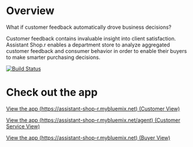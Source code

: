 # Overview

What if customer feedback automatically drove business decisions?

Customer feedback contains invaluable insight into client satisfaction. Assistant Shop.r enables a department store to analyze aggregated customer feedback and consumer behavior in order to enable their buyers to make smarter purchasing decisions.

[![Build Status](https://codeship.com/projects/5be9a2b0-f58e-0132-c56e-36e59e59a064/status?branch=master)](https://codeship.com/projects/5be9a2b0-f58e-0132-c56e-36e59e59a064/status?branch=master)

# Check out the app

[View the app (https://assistant-shop-r.mybluemix.net) (Customer View)](https://assistant-shop-r.mybluemix.net)

[View the app (https://assistant-shop-r.mybluemix.net/agent) (Customer Service View)](https://assistant-shop-r.mybluemix.net/agent)

[View the app (https://assistant-shop-r.mybluemix.net) (Buyer View)](https://assistant-shop-r.mybluemix.net/tasks)
